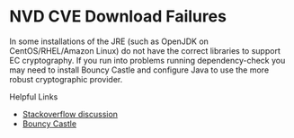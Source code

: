 NVD CVE Download Failures
=========================
In some installations of the JRE (such as  OpenJDK on CentOS/RHEL/Amazon Linux) do not
have the correct libraries to support EC cryptography. If you run into problems running
dependency-check you may need to install Bouncy Castle and configure Java to use the
more robust cryptographic provider.

Helpful Links
* [Stackoverflow discussion](http://stackoverflow.com/a/33521718/1995422)
* [Bouncy Castle](https://www.bouncycastle.org/java.html)
